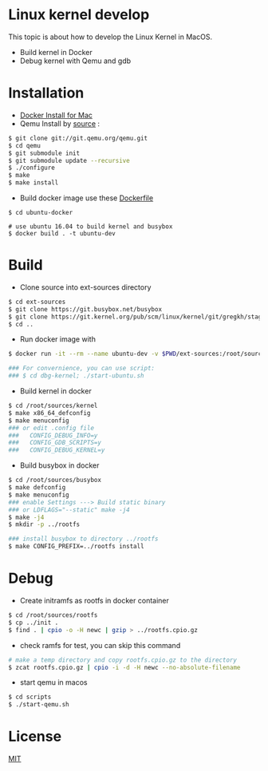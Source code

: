 # Linux kernel develop

This topic is about how to develop the Linux Kernel in MacOS.

* Build kernel in Docker
* Debug kernel with Qemu and gdb



# Installation

* [Docker Install for Mac](https://docs.docker.com/docker-for-mac/install/)
* Qemu Install by [source](https://www.qemu.org/download/#source) :

~~~sh
$ git clone git://git.qemu.org/qemu.git
$ cd qemu
$ git submodule init
$ git submodule update --recursive
$ ./configure
$ make
$ make install
~~~

* Build docker image use these [Dockerfile](ubuntu-docker/Dockerfile )

~~~Sh
$ cd ubuntu-docker

# use ubuntu 16.04 to build kernel and busybox
$ docker build . -t ubuntu-dev
~~~



# Build

* Clone source into ext-sources directory

~~~sh
$ cd ext-sources
$ git clone https://git.busybox.net/busybox
$ git clone https://git.kernel.org/pub/scm/linux/kernel/git/gregkh/staging.git kernel
$ cd ..
~~~

* Run docker image with 

~~~sh
$ docker run -it --rm --name ubuntu-dev -v $PWD/ext-sources:/root/sources ubuntu-dev /bin/bash

### For convernience, you can use script:
### $ cd dbg-kernel; ./start-ubuntu.sh
~~~

* Build kernel in docker

~~~sh
$ cd /root/sources/kernel
$ make x86_64_defconfig
$ make menuconfig 
### or edit .config file
###   CONFIG_DEBUG_INFO=y
###   CONFIG_GDB_SCRIPTS=y
###   CONFIG_DEBUG_KERNEL=y
~~~

* Build busybox in docker

~~~sh
$ cd /root/sources/busybox
$ make defconfig
$ make menuconfig
### enable Settings ---> Build static binary
### or LDFLAGS="--static" make -j4
$ make -j4
$ mkdir -p ../rootfs

### install busybox to directory ../rootfs
$ make CONFIG_PREFIX=../rootfs install
~~~



# Debug

* Create initramfs as rootfs in docker container

~~~sh
$ cd /root/sources/rootfs
$ cp ../init .
$ find . | cpio -o -H newc | gzip > ../rootfs.cpio.gz
~~~

* check ramfs for test, you can skip this command

~~~sh
# make a temp directory and copy rootfs.cpio.gz to the directory
$ zcat rootfs.cpio.gz | cpio -i -d -H newc --no-absolute-filename
~~~

* start qemu in macos

~~~sh
$ cd scripts
$ ./start-qemu.sh
~~~



# License

[MIT](LICENSE.md )